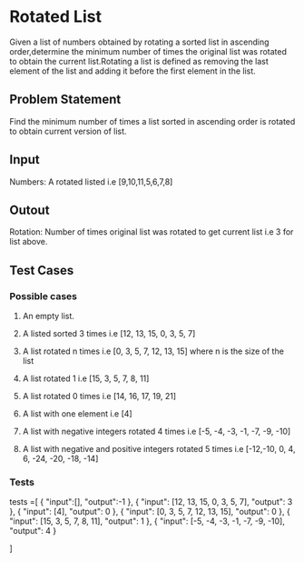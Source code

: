 # Rotated List #

Given a list of numbers obtained by rotating a sorted list in ascending order,determine the minimum number of times the original list was rotated to obtain the current list.Rotating a list is defined as removing the last element of the list and adding it before the first element in the list.

## Problem Statement ##

Find the minimum number of times a list sorted in ascending order is rotated to obtain current version of list.

## Input ##

Numbers: A rotated listed i.e [9,10,11,5,6,7,8]

## Outout ##

Rotation: Number of times original list was rotated to get current list i.e 3 for list above.

## Test Cases ##

### Possible cases ###

1. An empty list.

2. A listed sorted 3 times i.e [12, 13, 15, 0, 3, 5, 7]

3. A list rotated n times i.e [0, 3, 5, 7, 12, 13, 15] where n is the size of the list

4. A list rotated 1 i.e [15, 3, 5, 7, 8, 11]

5. A list rotated 0 times i.e [14, 16, 17, 19, 21]

6. A list with one element i.e [4]

7. A list with negative integers rotated 4 times i.e [-5, -4, -3, -1, -7, -9, -10]

8. A list with negative and positive integers rotated 5 times i.e  [-12,-10, 0, 4, 6, -24, -20, -18, -14]

### Tests ###

tests =[
    {
        "input":[],
        "output":-1
    },
    {
        "input": [12, 13, 15, 0, 3, 5, 7],
        "output": 3
    },
    {
        "input": [4],
        "output": 0
    },
    {
        "input": [0, 3, 5, 7, 12, 13, 15],
        "output": 0
    },
    {
        "input": [15, 3, 5, 7, 8, 11],
        "output": 1
    },
    {
        "input": [-5, -4, -3, -1, -7, -9, -10],
        "output": 4
    }
    
]